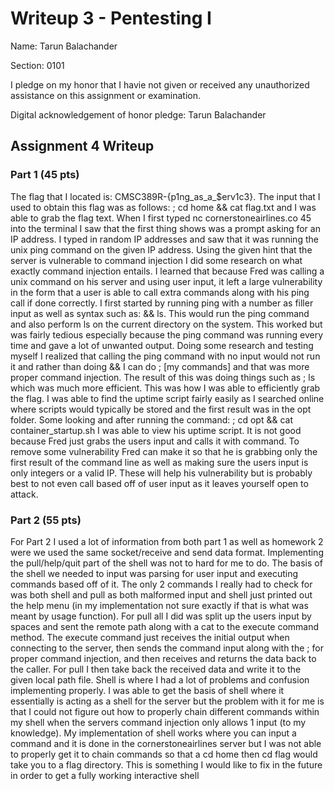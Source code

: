 Writeup 3 - Pentesting I
======

Name: Tarun Balachander

Section: 0101

I pledge on my honor that I havie not given or received any unauthorized assistance on this assignment or examination.

Digital acknowledgement of honor pledge: Tarun Balachander

## Assignment 4 Writeup

### Part 1 (45 pts)

The flag that I located is: CMSC389R-{p1ng_as_a_$erv1c3}. The input that I used to obtain this flag was as follows: ; cd home && cat flag.txt and I was able to grab the flag text. When I first typed nc cornerstoneairlines.co 45 into the terminal I saw that the first thing shows was a prompt asking for an IP address. I typed in random IP addresses and saw that it was running the unix ping command on the given IP address. Using the given hint that the server is vulnerable to command injection I did some research on what exactly command injection entails. I learned that because Fred was calling a unix command on his server and using user input, it left a large vulnerability in the form that a user is able to call extra commands along with his ping call if done correctly. I first started by running ping with a number as filler input as well as syntax such as: && ls. This would run the ping command and also perform ls on the current directory on the system. This worked but was fairly tedious especially because the ping command was running every time and gave a lot of unwanted output. Doing some research and testing myself I realized that calling the ping command with no input would not run it and rather than doing && I can do ; [my commands] and that was more proper command injection. The result of this was doing things such as ; ls which was much more efficient. This was how I was able to efficiently grab the flag. I was able to find the uptime script fairly easily as I searched online where scripts would typically be stored and the first result was in the opt folder. Some looking and after running the command: ; cd opt && cat container_startup.sh I was able to view his uptime script. It is not good because Fred just grabs the users input and calls it with command. To remove some vulnerability Fred can make it so that he is grabbing only the first result of the command line as well as making sure the users input is only integers or a valid IP. These will help his vulnerability but is probably best to not even call based off of user input as it leaves yourself open to attack.

### Part 2 (55 pts)

For Part 2 I used a lot of information from both part 1 as well as homework 2 were we used the same socket/receive and send data format. Implementing the pull/help/quit part of the shell was not to hard for me to do. The basis of the shell we needed to input was parsing for user input and executing commands based off of it. The only 2 commands I really had to check for was both shell and pull as both malformed input and shell just printed out the help menu (in my implementation not sure exactly if that is what was meant by usage function). For pull all I did was split up the users input by spaces and sent the remote path along with a cat to the execute command method. The execute command just receives the initial output when connecting to the server, then sends the command input along with the ; for proper command injection, and then receives and returns the data back to the caller. For pull I then take back the received data and write it to the given local path file. Shell is where I had a lot of problems and confusion implementing properly. I was able to get the basis of shell where it essentially is acting as a shell for the server but the problem with it for me is that I could not figure out how to properly chain different commands within my shell when the servers command injection only allows 1 input (to my knowledge). My implementation of shell works where you can input a command and it is done in the cornerstoneairlines server but I was not able to properly get it to chain commands so that a cd home then cd flag would take you to a flag directory. This is something I would like to fix in the future in order to get a fully working interactive shell  
